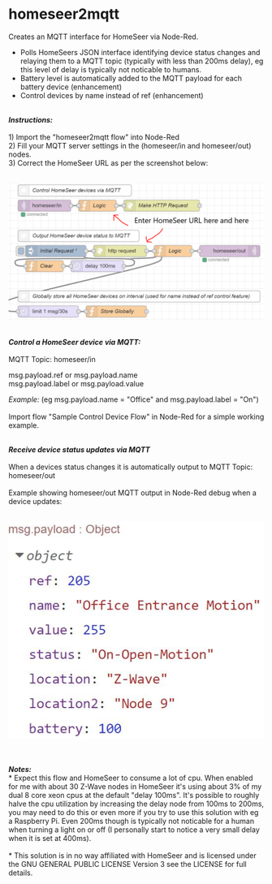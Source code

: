 # homeseer2mqtt
Creates an MQTT interface for HomeSeer via Node-Red.
<BR>
* Polls HomeSeers JSON interface identifying device status changes and relaying them to a MQTT topic (typically with less than 200ms delay), eg this level of delay is typically not noticable to humans.
* Battery level is automatically added to the MQTT payload for each battery device (enhancement)
* Control devices by name instead of ref (enhancement)

<BR>
<B><I>Instructions:</I></B>
<BR>
<BR>
1) Import the "homeseer2mqtt flow" into Node-Red
<BR>
2) Fill your MQTT server settings in the (homeseer/in and homeseer/out) nodes.
<BR>
3) Correct the HomeSeer URL as per the screenshot below:
<BR>
<BR>

![Screenshot](/images/setup.png)

<BR>
<B><I>Control a HomeSeer device via MQTT:</I></B>
<BR>
<BR>
MQTT Topic: homeseer/in

msg.payload.ref or msg.payload.name
<BR>
msg.payload.label or msg.payload.value
  
<I>Example:</I> (eg msg.payload.name = "Office" and msg.payload.label = "On")
<BR>
<BR>
Import flow "Sample Control Device Flow" in Node-Red for a simple working example.

<BR>
<B><I>Receive device status updates via MQTT</I></B>
<BR>
<BR>
When a devices status changes it is automatically output to MQTT Topic: homeseer/out
<BR>
<BR>
Example showing homeseer/out MQTT output in Node-Red debug when a device updates:
<BR>
<BR>
  
![Screenshot](/images/examplenoderedoutput.JPG)

<BR>
<BR>
<B><I>Notes:</I></B>
<BR>
* Expect this flow and HomeSeer to consume a lot of cpu. When enabled for me with about 30 Z-Wave nodes in HomeSeer it's using about 3% of my dual 8 core xeon cpus at the default "delay 100ms". It's possible to roughly halve the cpu utilization by increasing the delay node from 100ms to 200ms, you may need to do this or even more if you try to use this solution with eg a Raspberry Pi. Even 200ms though is typically not noticable for a human when turning a light on or off (I personally start to notice a very small delay when it is set at 400ms).
<BR>
<BR>
* This solution is in no way affiliated with HomeSeer and is licensed under the GNU GENERAL PUBLIC LICENSE Version 3 see the LICENSE for full details.

